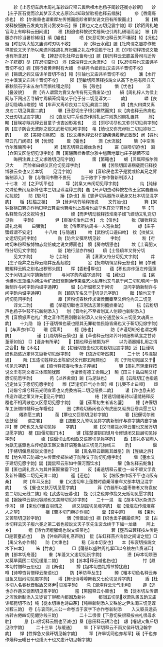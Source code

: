 <!-- { "loadSidebar": true } -->
　　轸【止忍切车后木周礼车轸四尺释云舆后横木也杨子囘轸还衡亦轸宿】　　诊【庄子匠石觉而诊其梦汉艺文志原诊以知政皆验视也释云候脉】　　　疹【唇痬瘾疹也】　眕【尔雅重也谓重厚左传憾而能眕者鲜矣说文目有所恨而止】　　　鬒【稠发释按服防云发美为鬒诗鬒发如云】赈【冨也又之刃切见震字韵】畛【畛陌周礼地官沟上有畛释云田间道】　　稹【相迫也释按说文穜穊也引周礼稹理而坚】　裖【青服亦作袗当暑袗絺绤】缜【纑也】　　　哂【矢忍切笑也释云笑不壤顔】矧【况也】　　　蜃【时忍切大蛤又庙讳时刃切不收】　　　肾【释云水藏】脤【社肉谓之脤亦作祳释按说文天子所以亲遗同姓周礼有胀膰之礼左传受脤于杜】忍【尔轸切释按说文能也有所含忍】　　　牝【婢忍切牝牡释云畜母也】膑【刖刑释云去膝盖骨司马迁传孙子膑脚】尽【在忍切空也】　浕【湍湍释云水急流也】　引【以忍切导也又庙讳羊晋切不收】蚓【侧行者黄帝时有大蚓　作螾月令蚯蚓出又庙讳羊晋切不收】　　　鈏【锡谓之鈏又庙讳羊晋切不收】靷【引轴也又庙讳羊晋切不收】　　　濥【水行地中濥濥又庙讳羊晋切不收】
　　陨【羽敏切陨落释按説文从髙下也易有陨自天春秋陨石于宋五左传而惧社稷之陨】
　　殒【殁也】　　　愪【忧也】　　　涢【叠波貌】　　霣【齐人谓雷为霣又左传有死无霣废坠也】　　縜【周礼梓人为侯上网与下网出舌寻縜寸焉縜笼纲绳又于伦于分二切见谆文二
　　韵】　　　　嶙【良忍切隐嶙山峻貌】辚【车声又离珍良刃二切见眞震二韵】
　　燐【鬼火曰燐又离良刃二切见眞震二韵】　　　冁【丑忍切庄子桓公冁然而笑】疢【病也释云热病也又丑刃切见震字韵】　　纼【直忍切牛系也亦作絼礼记牛则执纼周礼置其
　　絼】　　　　眹【目眹亦眹兆释云目童子也吉凶形兆也】　　泯【弭尽切尽也又弥邻切见眞字韵】　　　防【庄子防合无波际之貌又武粉切见吻字韵】　黾【勉也又弥兖母耿二切见狝耿二韵】　　　愍【美陨切痛愍】　敏【说文疾也释云材识捷疾诗履帝武敏歆】闵【姓也释云孔门闵损】悯【忧悯】　　　敃【彊也】　　　潣【水流貌】
　　簢【中空类竹尔雅簢筡中】　　　　　紧【居忍切释云纒丝急也】
　　窘【巨陨切迫也】　囷【仓囷又区伦切见谆字韵】菌【离騒菌桂香草尔雅中馗菌地蕈也庄子朝菌不知
　　晦朔注粪上芝又求晚切见阮字韵】　　　　箘【箘簵也】　　蜠【贝属释按尔雅贝大
　　而险者曰蜠又区伦切见谆字韵】　　　　　稛【苦陨切国语稛载而归释按博雅云束也又苦本切
　　见混字韵】　　　　紾【音轸戾也孟子是犹或紾其兄之臂新制添入】　暋【与暋同书暋不畏死
　　当于敃字下亦作暋新制添入】　　　　　　　　十七准　准【之尹切平也】
　　埻【射臬又朱闰切见稕字韵】　　　　　纯【纯縁又殊伦朱闰及新补徒本三切见谆混稕三韵】蠢【尺尹切虫动释按左传王室实蠢蠢焉动扰貌】　　防【駮马】　　　踳【杂也】盾【竖尹切兵器所以蔽身又杜本切见混字韵】　　楯【栏槛之楯】　　笋【耸尹切竹萌释按说
　　文竹胎也】　　　　簨【架钟磬横曰簨亦作栒□释云簨虡也簨峻也上髙峻也虡举也在旁举簨也】
　　隼【鸟名释鸷鸟说文祝鸠也】　　　　　　蝡【而尹切动貌释按淮南子蠉飞蝡动又乳兖切见狝
　　字韵】　　　　　尹【庾准切治也正也】　允【信也】　　　狁【玁狁释云周礼北夷
　　曰玁狁】　　　　鈗【侍臣所执周书一人冤执鈗】　　　　蜳【庄子螴蜳谓不安定】
　　十八吻【与隐通】
　　吻【武粉切口邉曰吻】　抆【抆拭又文运切见问字韵】　　　　　防【防合又弭尽切见轸
　　字韵】　　　　　粉【府吻切朱粉释按博物志烧铅成之说文傅面也】　愤【房吻切懑也】
　　坟【土膏肥又符分切见文字韵】　　　　　鼢【地行鼠亦作蚡】　　羵【土怪羵羊又符分切
　　见文字韵】　　　　坋【尘坋】　　　　濆【濆濆又符分切见文字韵】
　　弅【庄子隐弅之丘释云隐弅丘髙起貌】　　　　忿【抚吻切悁忿释云怒也】魵【尔雅魵鰕释云鰕之别名出秽邪头国】　　恽【委粉厚也】　　蕴【积也亦作蕰左传蕰藻又于问切见问字韵新制许
　　与问字韵内蕴字通押】　韫【藏也】　　　　缊【枲也绋也玉藻缊为袍注今纩及旧絮蒯通传束缊乞火乱麻也又乌昆于问二切见魂问一韵新制许与问字韵内缊字通押】　　　愠【心所愠积又于问切
　　见问字韵新制许与问字韵内愠字通押】　　　　防【轒防车名又于切见元字韵】
　　酝【酿也又于问切见问字韵】　　　　　　麇【苦粉切春秋传求诸侯而麋至又俱伦拘云二切见
　　谆文二韵】　　　　攟【举蕴切取也汉刑法志萧何攟摭秦法】　　　抎【云粉切声也扬子钟鼓不抎新制添入】　　刎【音吻礼不至者刎其人刎颈也新制添入】　　　贲【音愤怒声也礼广贲之音作而民刚毅新制添入又符分通昆彼义三切见文魂寘三韵】　　十九隐　隐【于谨切微也蔽也隠其无罪勒恤民隐皆痛也又于靳切见焮字韵】　　　【车声亦作□】　　磤【雷声】
　　檼【栋也】　　　　防【许谨切蚯蚓也谓之寒防】　　　　　　谨【几隐切释云愼也】堇【草也释云根如荠叶如细栁蒸食之甘诗堇荼如饴】　□【谨身有所承】　　【瓢也释云破瓢为杯
　　以为酒器婚礼用之谓之合】槿【木名】　　　　　龀【初谨切毁齿也又初觐切见震字韵】近【巨谨切廹也指逺近定体又巨靳切见焮字韵】　　听【语近切听然笑】
　　二十阮【与混狠通】
　　阮【五逺切姓释云出陈留说文代郡五阮闗也】　　宛【于阮切宛屈又于切见元字韵】
　　婉【顺也释按春秋传太子座婉】　　　　　琬【周礼有琬圭释按说文圭有琬文者三体图琬犹图
　　也诸侯有德工命赐之】　畹【田三十畆曰畹又纡愿切见愿字韵】　　　　苑【以养禽兽】踠【马足趺也】　　　逺【云阮切辽也指逺近定体又于愿切见愿字韵】　　暅【泛逺切日气亦作晅】咺【儿哭不止曰咺】　　烜【诗爀兮烜兮释云光明宣着也又虎委古玩二切见纸换二韵】
　　谖【诈也息夫躬传造诈谖之策又许元见元字韵】　　　　　　　绻【苦逺切缱绻诗以谨缱绻释反覆也不相离散也又区愿切见愿字韵】　　虇【萑苇初生者皆名虇】
　　幰【许偃切车工张缯曰幰释云车幔也】　　　圈【求晚切畜闲也汉有虎圏又驱员巨卷具愿三切见
　　僊狝愿三韵】　　　菌【蕈也又巨陨切见轸字韵】　　　　寋【纪偃切尔雅徒鼓磬
　　谓之寋】　　　　蹇【跛蹇又九辇切见狝字韵新制许与狝字韵内蹇字通押】謇【吃也又九辇切见狝
　　字韵】　　　　建【汉书建瓴水释云覆也又居万切见愿字韵】　楗【巨偃切拒门木】
　　键【陈楚谓钥曰键月令修键闭又巨展切见狝字韵】　　　　　　巘【语偃切山形似甗又语蹇切见狝字韵】　　甗【周礼冬官陶人为甗无底甑也左传纪甗玉磬又鱼轩语蹇鱼战三切见元狝线三
　　韵】　　　　　偃【于幰切偃息按说文僵也】　　　　　鶠【鳯名释云鶠鳯其雌皇】防【旌旗之斿】　　鄢【地名释云防郑地左传晋侯郑伯战于防陵又于防切见僊字韵】
　　堰【壅水又于建切见愿字韵】鼹【鼹鼠释云形如牛偃河而饮水】　　　　鰋【鱼名释云鮀鱼】匽【匿也周礼宫人为其井匽匽猪霤下地】　　反【甫逺切释云覆也一曰不顺又孚袁及新补蒲版二切见元潸二韵】　　　返【还也】　　　阪【坡阪亦作坂不平也诗阪有桑】
　　防【车耳反出】　　軬【父逺切车上蓬魏时苗乗薄軬车又部本切见混字韵】
　　饭【餐也又扶万切见愿字韵】　　　　　笲【竹器所以盛枣脩者又符袁皮变二切见元线二韵】晚【武逺切云暮也】　挽【引之也亦作挽又无贩切见愿字韵】　　　娩【婉娩释云娟也容顺也又美辨切见狝字韵】　　二十一混　混【胡本切水杂流亦作浑】　緷【束也尔雅百羽谓之
　　緷又胡昆切见魂字韵】　焜【焜焜左传焜燿寡人之望】　　　　　　梱【苦本切门橛亦作阃】
　　壸【宫中道】　　　稇【束也又苦陨切见轸字韵】　　　　　　悃【悃愊诚也】捆【织也孟子捆履织席】　衮【古本切释云天子服六冕之第二者也按说文天子享先生衮龙绣于下幅一龙蟠
　　阿上乡】　　　　绲【诗竹闭绲縢绳也説文织带也】　　　　　蓘【壅苗曰蓘释按左传是□是蓘壅苗也】　　防【钟病声周礼髙声防】　锟【车釭释燕齐海岱之间谓之锟】□【禹父名亦作鲧】　　防【大束也】　　　稳【乌本切安也】　　本【布衮切按説文木下曰本】
　　笨【竹衷】　　　　□【蒲器以盛种周礼挈□以令粮左传寘诸□】　　防【部本切舟蓬】
　　軬【车蓬又父逺切见阮字韵】　　　　　　懑【母本切烦懑又莫旱莫困二切见缓慁二韵】
　　损【苏本释云减也伤也】　　　　　　忖【趋本切忖憎释云思也】　刌【断也】
　　撙【祖本切曲礼撙节撙犹趋】　　　　　　噂【诗噂沓背憎释云聚语也】
　　防【苯防草丛生】　　　鳟【粗本切鱼名释云赤目鱼又徂闷切见慁字韵】　　墫【舞也诗墫墫舞我又七伦切见谆字韵】　　　盾【杜本切人名春秋晋赵盾又竖尹见准字韵】　　沌【混沌释云元气未判】
　　遯【逃也亦作遁又徒困切见慁字韵】　　　　囤【篅囤释云小廪也】　　敦【徒本切左传谓之浑敦新制添入又徒官丁聊都内都困及新补　　　都囘五切见欢萧队慁五韵又庙讳都昆切不收】纯【徒本切束也诗曰茅】【纯束新制添入又殊伦之尹朱闰三切见谆准稕三韵】　卷【与衮同礼三公一命卷当于衮字下亦作卷新制添
　　入又驱员逵员古转古倦四切见僊狝线三韵】　　　　　二十二很很【下恳切戾很释按曲礼很毋求胜】　　　恳【口很切释云恻也至诚也】垦【恳田释云耕治也】　龈【囓龈又鱼斤切见欣字韵】
　　二十三旱【与缓通】
　　旱【下罕切释云不雨又侯旰切见翰字韵】　　悍【性悍急又侯旰切见翰字韵】
　　罕【许旱切网也亦希罕】暵【干也亦作熯释云暵日干也熯火干也又虚汗切见翰字韵】
